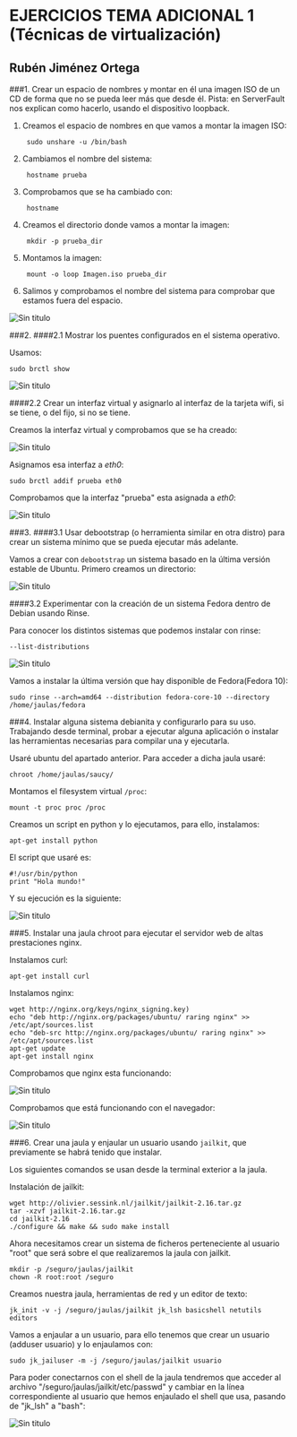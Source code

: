 <h1>EJERCICIOS TEMA ADICIONAL 1 (Técnicas de virtualización)</h1>
<h2>Rubén Jiménez Ortega</h2>

###1. Crear un espacio de nombres y montar en él una imagen ISO de un CD de forma que no se pueda leer más que desde él. Pista: en ServerFault nos explican como hacerlo, usando el dispositivo loopback.

1. Creamos el espacio de nombres en que vamos a montar la imagen ISO:

        sudo unshare -u /bin/bash

2. Cambiamos el nombre del sistema:

        hostname prueba

3. Comprobamos que se ha cambiado con:

        hostname

4. Creamos el directorio donde vamos a montar la imagen:

        mkdir -p prueba_dir

5. Montamos la imagen:

        mount -o loop Imagen.iso prueba_dir

6.  Salimos y comprobamos el nombre del sistema para comprobar que estamos fuera del espacio.

![Sin titulo](Imagenes_TA1/1.png)

###2.
####2.1 Mostrar los puentes configurados en el sistema operativo.

Usamos:

    sudo brctl show

![Sin titulo](Imagenes_TA1/2.png)

####2.2 Crear un interfaz virtual y asignarlo al interfaz de la tarjeta wifi, si se tiene, o del fijo, si no se tiene.

Creamos la interfaz virtual y comprobamos que se ha creado:

![Sin titulo](Imagenes_TA1/3.png)

Asignamos esa interfaz a _eth0_:

    sudo brctl addif prueba eth0

Comprobamos que la interfaz "prueba" esta asignada a _eth0_:

![Sin titulo](Imagenes_TA1/4.png)

###3.
####3.1 Usar debootstrap (o herramienta similar en otra distro) para crear un sistema mínimo que se pueda ejecutar más adelante.

Vamos a crear con `debootstrap` un sistema basado en la última versión estable de Ubuntu. Primero creamos un directorio:

![Sin titulo](Imagenes_TA1/5.png)

####3.2 Experimentar con la creación de un sistema Fedora dentro de Debian usando Rinse.

Para conocer los distintos sistemas que podemos instalar con rinse:

    --list-distributions

![Sin titulo](Imagenes_TA1/6.png)

Vamos a instalar la última versión que hay disponible de Fedora(Fedora 10):

    sudo rinse --arch=amd64 --distribution fedora-core-10 --directory /home/jaulas/fedora


###4. Instalar alguna sistema debianita y configurarlo para su uso. Trabajando desde terminal, probar a ejecutar alguna aplicación o instalar las herramientas necesarias para compilar una y ejecutarla.

Usaré ubuntu del apartado anterior. Para acceder a dicha jaula usaré:

    chroot /home/jaulas/saucy/

Montamos el filesystem virtual `/proc`:

    mount -t proc proc /proc

Creamos un script en python y lo ejecutamos, para ello, instalamos:

    apt-get install python

El script que usaré es:

    #!/usr/bin/python
    print "Hola mundo!"

Y su ejecución es la siguiente:

![Sin titulo](Imagenes_TA1/7.png)

###5. Instalar una jaula chroot para ejecutar el servidor web de altas prestaciones nginx.

Instalamos curl:

    apt-get install curl

Instalamos nginx:

    wget http://nginx.org/keys/nginx_signing.key)
    echo "deb http://nginx.org/packages/ubuntu/ raring nginx" >> /etc/apt/sources.list
    echo "deb-src http://nginx.org/packages/ubuntu/ raring nginx" >> /etc/apt/sources.list
    apt-get update
    apt-get install nginx

Comprobamos que nginx esta funcionando:

![Sin titulo](Imagenes_TA1/8.png)  

Comprobamos que está funcionando con el navegador:

![Sin titulo](Imagenes_TA1/9.png)  

###6. Crear una jaula y enjaular un usuario usando `jailkit`, que previamente se habrá tenido que instalar.

Los siguientes comandos se usan desde la terminal exterior a la jaula.

Instalación de jailkit:

    wget http://olivier.sessink.nl/jailkit/jailkit-2.16.tar.gz
    tar -xzvf jailkit-2.16.tar.gz
    cd jailkit-2.16
    ./configure && make && sudo make install

Ahora necesitamos crear un sistema de ficheros perteneciente al usuario "root" que será sobre el que realizaremos la jaula con jailkit.

    mkdir -p /seguro/jaulas/jailkit
    chown -R root:root /seguro

Creamos nuestra jaula, herramientas de red y un editor de texto:

    jk_init -v -j /seguro/jaulas/jailkit jk_lsh basicshell netutils editors

Vamos a enjaular a un usuario, para ello tenemos que crear un usuario (adduser usuario) y lo enjaulamos con:

    sudo jk_jailuser -m -j /seguro/jaulas/jailkit usuario

Para poder conectarnos con el shell de la jaula tendremos que acceder al archivo "/seguro/jaulas/jailkit/etc/passwd" y cambiar en la línea correspondiente al usuario que hemos enjaulado el shell que usa, pasando de "jk_lsh" a "bash":

![Sin titulo](Imagenes_TA1/10.png)    
